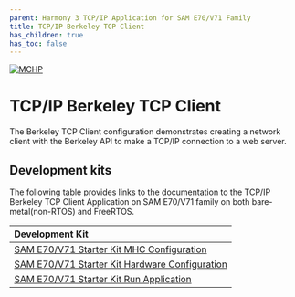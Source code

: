 ```yaml
---
parent: Harmony 3 TCP/IP Application for SAM E70/V71 Family
title: TCP/IP Berkeley TCP Client
has_children: true
has_toc: false
---
```

[![MCHP](https://www.microchip.com/ResourcePackages/Microchip/assets/dist/images/logo.png)](https://www.microchip.com)

# TCP/IP Berkeley TCP Client

The Berkeley TCP Client configuration demonstrates creating a network client with the Berkeley API to make a TCP/IP connection to a web server.

## Development kits
The following table provides links to the documentation to the TCP/IP Berkeley TCP Client Application on SAM E70/V71 family on both bare-metal(non-RTOS) and FreeRTOS.


| Development Kit |
|:---------|
|[SAM E70/V71 Starter Kit MHC Configuration](docs/readme_mhc_configuration.md) |
|[SAM E70/V71 Starter Kit Hardware Configuration](docs/readme_hardware_configuration.md) |
|[SAM E70/V71 Starter Kit Run Application](docs/readme_run_application.md) |
